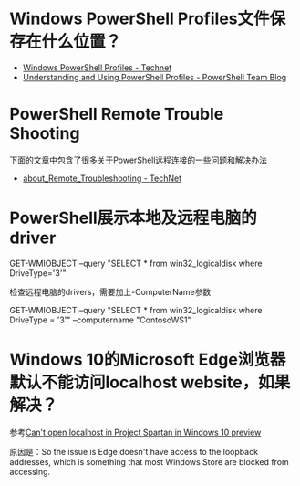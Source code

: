 # Windows PowerShell Profiles文件保存在什么位置？

- [Windows PowerShell Profiles - Technet](https://technet.microsoft.com/en-us/library/bb613488(v=vs.85).aspx)
- [Understanding and Using PowerShell Profiles - PowerShell Team Blog](http://blogs.technet.com/b/heyscriptingguy/archive/2013/01/04/understanding-and-using-powershell-profiles.aspx)


# PowerShell Remote Trouble Shooting

下面的文章中包含了很多关于PowerShell远程连接的一些问题和解决办法
- [about_Remote_Troubleshooting - TechNet](https://technet.microsoft.com/en-us/library/dd347642.aspx)

# PowerShell展示本地及远程电脑的driver

GET-WMIOBJECT –query "SELECT * from win32_logicaldisk where DriveType='3'"

检查远程电脑的drivers，需要加上-ComputerName参数

GET-WMIOBJECT –query "SELECT * from win32_logicaldisk where DriveType = '3'" –computername "ContosoWS1"

# Windows 10的Microsoft Edge浏览器默认不能访问localhost website，如果解决？

参考[Can't open localhost in Project Spartan in Windows 10 preview](http://stackoverflow.com/questions/30334289/cant-open-localhost-in-project-spartan-in-windows-10-preview)

原因是：So the issue is Edge doesn't have access to the loopback addresses, which is something that most Windows Store are blocked from accessing.
